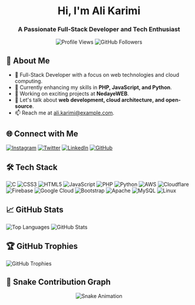 <h1 align="center">Hi, I'm Ali Karimi</h1>
<h3 align="center">A Passionate Full-Stack Developer and Tech Enthusiast</h3>

<p align="center">
  <img src="https://komarev.com/ghpvc/?username=clonerdev&label=Profile%20Views&color=0e75b6&style=flat" alt="Profile Views" />
  <img src="https://img.shields.io/github/followers/clonerdev?label=Followers" alt="GitHub Followers" />
</p>

## 🚀 About Me

- 🌟 Full-Stack Developer with a focus on web technologies and cloud computing.
- 🌱 Currently enhancing my skills in **PHP, JavaScript, and Python**.
- 🔭 Working on exciting projects at **NedayeWEB**.
- 💬 Let's talk about **web development, cloud architecture, and open-source**.
- 📫 Reach me at [ali.karimi@example.com](mailto:ali.karimi@example.com).

## 🌐 Connect with Me

<p align="left">
  <a href="https://www.instagram.com/akarimi_official" target="_blank"><img src="https://img.shields.io/badge/Instagram-%23E4405F.svg?style=for-the-badge&logo=instagram&logoColor=white" alt="Instagram"></a>
  <a href="https://twitter.com/akarimiofficial" target="_blank"><img src="https://img.shields.io/badge/Twitter-%231DA1F2.svg?style=for-the-badge&logo=twitter&logoColor=white" alt="Twitter"></a>
  <a href="https://linkedin.com/in/alikarimi" target="_blank"><img src="https://img.shields.io/badge/LinkedIn-%230077B5.svg?style=for-the-badge&logo=linkedin&logoColor=white" alt="LinkedIn"></a>
  <a href="https://github.com/clonerdev" target="_blank"><img src="https://img.shields.io/badge/GitHub-%2312100E.svg?style=for-the-badge&logo=github&logoColor=white" alt="GitHub"></a>
</p>

## 🛠️ Tech Stack

<p align="left">
  <img src="https://img.shields.io/badge/c-%2300599C.svg?style=for-the-badge&logo=c&logoColor=white" alt="C" />
  <img src="https://img.shields.io/badge/css3-%231572B6.svg?style=for-the-badge&logo=css3&logoColor=white" alt="CSS3" />
  <img src="https://img.shields.io/badge/html5-%23E34F26.svg?style=for-the-badge&logo=html5&logoColor=white" alt="HTML5" />
  <img src="https://img.shields.io/badge/javascript-%23323330.svg?style=for-the-badge&logo=javascript&logoColor=%23F7DF1E" alt="JavaScript" />
  <img src="https://img.shields.io/badge/php-%23777BB4.svg?style=for-the-badge&logo=php&logoColor=white" alt="PHP" />
  <img src="https://img.shields.io/badge/python-3670A0?style=for-the-badge&logo=python&logoColor=ffdd54" alt="Python" />
  <img src="https://img.shields.io/badge/AWS-%23FF9900.svg?style=for-the-badge&logo=amazon-aws&logoColor=white" alt="AWS" />
  <img src="https://img.shields.io/badge/Cloudflare-F38020?style=for-the-badge&logo=Cloudflare&logoColor=white" alt="Cloudflare" />
  <img src="https://img.shields.io/badge/firebase-%23039BE5.svg?style=for-the-badge&logo=firebase" alt="Firebase" />
  <img src="https://img.shields.io/badge/Google%20Cloud-%234285F4.svg?style=for-the-badge&logo=google-cloud&logoColor=white" alt="Google Cloud" />
  <img src="https://img.shields.io/badge/bootstrap-%23563D7C.svg?style=for-the-badge&logo=bootstrap&logoColor=white" alt="Bootstrap" />
  <img src="https://img.shields.io/badge/apache-%23D42029.svg?style=for-the-badge&logo=apache&logoColor=white" alt="Apache" />
  <img src="https://img.shields.io/badge/mysql-%2300f.svg?style=for-the-badge&logo=mysql&logoColor=white" alt="MySQL" />
  <img src="https://img.shields.io/badge/Linux-FCC624?style=for-the-badge&logo=linux&logoColor=black" alt="Linux" />
</p>

## 📈 GitHub Stats

<p align="left">
  <img src="https://github-readme-stats.vercel.app/api/top-langs/?username=clonerdev&theme=radical&hide_border=false&include_all_commits=true&count_private=true&layout=compact" alt="Top Languages" />
  <img src="https://github-readme-stats.vercel.app/api?username=clonerdev&theme=radical&hide_border=false&include_all_commits=true&count_private=true" alt="GitHub Stats" />
</p>

## 🏆 GitHub Trophies

<p align="left">
  <img src="https://github-profile-trophy.vercel.app/?username=clonerdev&theme=radical&no-frame=false&no-bg=true&margin-w=4" alt="GitHub Trophies" />
</p>

## 🐍 Snake Contribution Graph

<p align="center">
  <img src="https://github.com/clonerdev/clonerdev/raw/output/github-contribution-grid-snake.svg" alt="Snake Animation" />
</p>
